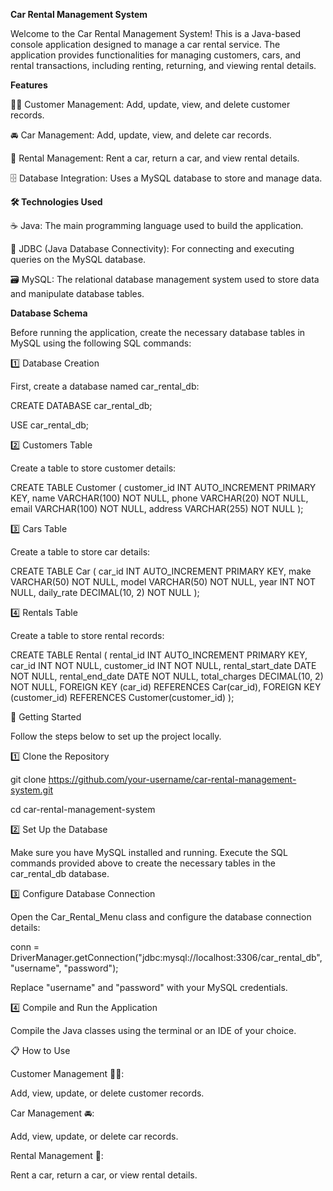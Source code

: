 **Car Rental Management System**
  
Welcome to the Car Rental Management System! This is a Java-based console application designed to manage a car rental service. The application provides functionalities for managing customers, cars, and rental transactions, including renting, returning, and viewing rental details.

**Features**

🧑‍💼 Customer Management: Add, update, view, and delete customer records.

🚘 Car Management: Add, update, view, and delete car records.

📅 Rental Management: Rent a car, return a car, and view rental details.

🗄️ Database Integration: Uses a MySQL database to store and manage data.


**🛠️ Technologies Used**


☕ Java: The main programming language used to build the application.

🔗 JDBC (Java Database Connectivity): For connecting and executing queries on the MySQL database.

🗃️ MySQL: The relational database management system used to store data and manipulate database tables.

**Database Schema**

Before running the application, create the necessary database tables in MySQL using the following SQL commands:

1️⃣ Database Creation

First, create a database named car_rental_db:

CREATE DATABASE car_rental_db;

USE car_rental_db;

2️⃣ Customers Table

Create a table to store customer details:

CREATE TABLE Customer (
    customer_id INT AUTO_INCREMENT PRIMARY KEY,
    name VARCHAR(100) NOT NULL,
    phone VARCHAR(20) NOT NULL,
    email VARCHAR(100) NOT NULL,
    address VARCHAR(255) NOT NULL
);

3️⃣ Cars Table

Create a table to store car details:

CREATE TABLE Car (
    car_id INT AUTO_INCREMENT PRIMARY KEY,
    make VARCHAR(50) NOT NULL,
    model VARCHAR(50) NOT NULL,
    year INT NOT NULL,
    daily_rate DECIMAL(10, 2) NOT NULL
);

4️⃣ Rentals Table

Create a table to store rental records:

CREATE TABLE Rental (
    rental_id INT AUTO_INCREMENT PRIMARY KEY,
    car_id INT NOT NULL,
    customer_id INT NOT NULL,
    rental_start_date DATE NOT NULL,
    rental_end_date DATE NOT NULL,
    total_charges DECIMAL(10, 2) NOT NULL,
    FOREIGN KEY (car_id) REFERENCES Car(car_id),
    FOREIGN KEY (customer_id) REFERENCES Customer(customer_id)
);

🚀 Getting Started

Follow the steps below to set up the project locally.

1️⃣ Clone the Repository

git clone https://github.com/your-username/car-rental-management-system.git

cd car-rental-management-system

2️⃣ Set Up the Database

Make sure you have MySQL installed and running. Execute the SQL commands provided above to create the necessary tables in the car_rental_db database.

3️⃣ Configure Database Connection

Open the Car_Rental_Menu class and configure the database connection details:


conn = DriverManager.getConnection("jdbc:mysql://localhost:3306/car_rental_db", "username", "password");

Replace "username" and "password" with your MySQL credentials.

4️⃣ Compile and Run the Application

Compile the Java classes using the terminal or an IDE of your choice.

📋 How to Use

Customer Management 🧑‍💼:

Add, view, update, or delete customer records.

Car Management 🚘:

Add, view, update, or delete car records.

Rental Management 📅:

Rent a car, return a car, or view rental details.
